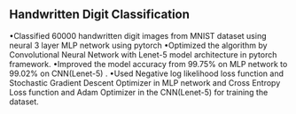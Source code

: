## Handwritten Digit Classification

•Classified 60000 handwritten digit images from MNIST dataset using neural 3 layer MLP network using pytorch
•Optimized the algorithm by Convolutional Neural Network with Lenet-5 model architecture in pytorch framework.
•Improved the model accuracy from 99.75% on MLP network to 99.02% on CNN(Lenet-5) .
•Used Negative log likelihood loss function and Stochastic Gradient Descent Optimizer in MLP network and Cross
Entropy Loss function and Adam Optimizer in the CNN(Lenet-5) for training the dataset.
